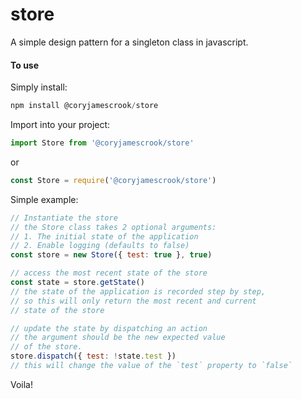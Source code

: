 # store
A simple design pattern for a singleton class in javascript.

#### To use
Simply install:
```javascript
npm install @coryjamescrook/store
```


Import into your project:
```javascript
import Store from '@coryjamescrook/store'
```
or
```javascript
const Store = require('@coryjamescrook/store')
```

Simple example:
```javascript
// Instantiate the store
// the Store class takes 2 optional arguments:
// 1. The initial state of the application
// 2. Enable logging (defaults to false)
const store = new Store({ test: true }, true)

// access the most recent state of the store
const state = store.getState()
// the state of the application is recorded step by step,
// so this will only return the most recent and current
// state of the store

// update the state by dispatching an action
// the argument should be the new expected value
// of the store.
store.dispatch({ test: !state.test })
// this will change the value of the `test` property to `false`

```

Voila!